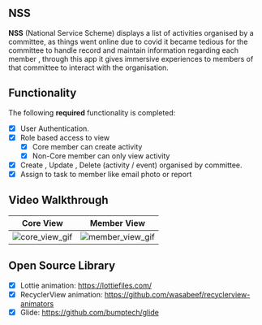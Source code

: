 ## NSS 

**NSS** (National Service Scheme) displays a list of activities organised by a committee, as things went online due to covid it became tedious for the committee to handle record and maintain information regarding each member ,  through this app it gives immersive experiences to members of that committee to interact with the organisation.


## Functionality 

The following **required** functionality is completed:

* [x] User Authentication.
* [x] Role based access to view
  * [x]  Core member can create activity
  * [x]  Non-Core member can only view activity  
* [x] Create , Update , Delete (activity / event) organised by committee.
* [x] Assign to task to member like email photo or report

## Video Walkthrough

Core View             |  Member View
:-------------------------:|:-------------------------:
![core_view_gif](https://user-images.githubusercontent.com/73629899/147398500-76d7cc87-8fb0-440b-a468-8099af680201.gif)|![member_view_gif](https://user-images.githubusercontent.com/73629899/147387102-8eb8cb59-96a1-416a-983d-2bd31261eab3.gif)

## Open Source Library
* [x] Lottie animation: https://lottiefiles.com/ 
* [x] RecyclerView animation: https://github.com/wasabeef/recyclerview-animators
* [x] Glide: https://github.com/bumptech/glide  
